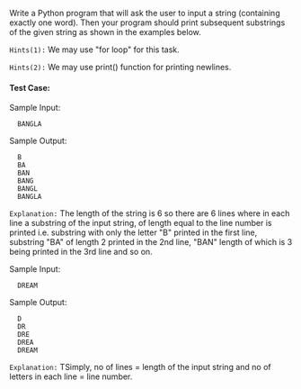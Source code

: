 Write a Python program that will ask the user to input a string (containing exactly one word). Then your program should print subsequent substrings of the given string as shown in the examples below.

`Hints(1):` We may use "for loop" for this task.

`Hints(2):` We may use print() function for printing newlines.

#### Test Case:

Sample Input:

```
  BANGLA
```

Sample Output:

```
  B
  BA
  BAN
  BANG
  BANGL
  BANGLA
```

`Explanation:` The length of the string is 6 so there are 6 lines where in each line a substring of the input string, of length equal to the line number is printed i.e. substring with only the letter "B" printed in the first line, substring "BA" of length 2 printed in the 2nd line, "BAN" length of which is 3 being printed in the 3rd line and so on.

Sample Input:

```
  DREAM
```

Sample Output:

```
  D
  DR
  DRE
  DREA
  DREAM
```

`Explanation:` TSimply, no of lines = length of the input string and no of letters in each line = line number.

